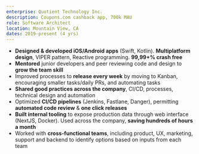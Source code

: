 ```yaml
---
enterprise: Quotient Technology Inc.
description: Coupons.com cashback app, 700k MAU
role: Software Architect
location: Mountain View, CA
dates: 2019-present (4 yrs)
---
```


- **Designed & developed iOS/Android apps** (Swift, Kotlin). **Multiplatform design**, VIPER pattern, Reactive programming. **99,99+% crash free**
- **Mentored** junior developers and peer reviewing code and design to **grow the team skill**
- Improved processes to **release every week** by moving to Kanban, encouraging smaller tasks/daily PRs, and automating tasks
- **Shared good practices across the company**, CI/CD, processes, technical design and automation
- Optimized **CI/CD pipelines** (Jenkins, Fastlane, Danger), permitting **automated code review** & **one click releases**
- **Built internal tooling** to expose production data through web interface (NextJS, Docker). Used across the company, **saving hundreds of hours a month**
- Worked with **cross-functional teams**, including product, UX, marketing, support and backend to identify options based on inputs from each team
